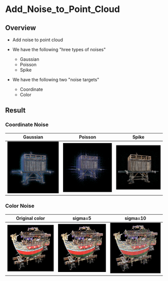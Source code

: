 # Add_Noise_to_Point_Cloud
## Overview
- Add noise to point cloud

- We have the following "hree types of noises"
   - Gaussian
   - Poisson
   - Spike

- We have the following two "noise targets"
   - Coordinate
   - Color

## Result
### Coordinate Noise
|Gaussian|Poisson|Spike|
|:-:|:-:|:-:|
|![coords_noise1](resources/gaussian_LR1.bmp)|![coords_noise2](resources/poisson_LR1.bmp)|![coords_noise3](resources/spike_LR1.bmp)|

### Color Noise
|Original color|sigma=5|sigma=10|
|:-:|:-:|:-:|
|![color_noise1](resources/funehoko_original_color.bmp)|![color_noise2](resources/100per_sigma5.bmp)|![color_noise3](resources/100per_sigma10.bmp)|